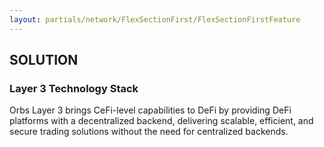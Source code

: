 ```yaml
---
layout: partials/network/FlexSectionFirst/FlexSectionFirstFeature
---
```


## SOLUTION

### Layer 3 Technology Stack

Orbs Layer 3 brings CeFi-level capabilities to DeFi by providing DeFi platforms with a decentralized backend, delivering scalable, efficient, and secure trading solutions without the need for centralized backends.
